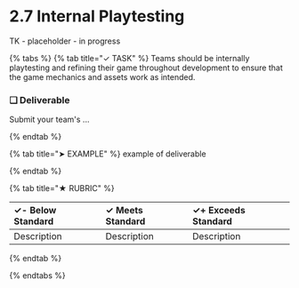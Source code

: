 # 2.7 Internal Playtesting

TK - placeholder - in progress

{% tabs %}
{% tab title="✓ TASK" %}
Teams should be internally playtesting and refining their game throughout development to ensure that the game mechanics and assets work as intended.

### **❏ Deliverable**

Submit your team's ...

{% endtab %}

{% tab title="➤ EXAMPLE" %}
example of deliverable

{% endtab %}

{% tab title="★ RUBRIC" %}

| **✓- Below Standard** | **✓ Meets Standard** | **✓+ Exceeds Standard** |
| :--- | :--- | :--- |
| Description | Description | Description |

{% endtab %}

{% endtabs %}
